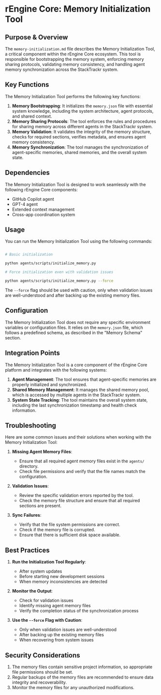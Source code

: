 # rEngine Core: Memory Initialization Tool

## Purpose & Overview

The `memory-initialization.md` file describes the Memory Initialization Tool, a critical component within the rEngine Core ecosystem. This tool is responsible for bootstrapping the memory system, enforcing memory sharing protocols, validating memory consistency, and handling agent memory synchronization across the StackTrackr system.

## Key Functions

The Memory Initialization Tool performs the following key functions:

1. **Memory Bootstrapping**: It initializes the `memory.json` file with essential system knowledge, including the system architecture, agent protocols, and shared context.
2. **Memory Sharing Protocols**: The tool enforces the rules and procedures for sharing memory across different agents in the StackTrackr system.
3. **Memory Validation**: It validates the integrity of the memory structure, checks for required sections, verifies metadata, and ensures agent memory consistency.
4. **Memory Synchronization**: The tool manages the synchronization of agent-specific memories, shared memories, and the overall system state.

## Dependencies

The Memory Initialization Tool is designed to work seamlessly with the following rEngine Core components:

- GitHub Copilot agent
- GPT-4 agent
- Extended context management
- Cross-app coordination system

## Usage

You can run the Memory Initialization Tool using the following commands:

```bash

# Basic initialization

python agents/scripts/initialize_memory.py

# Force initialization even with validation issues

python agents/scripts/initialize_memory.py --force
```

The `--force` flag should be used with caution, only when validation issues are well-understood and after backing up the existing memory files.

## Configuration

The Memory Initialization Tool does not require any specific environment variables or configuration files. It relies on the `memory.json` file, which follows a predefined schema, as described in the "Memory Schema" section.

## Integration Points

The Memory Initialization Tool is a core component of the rEngine Core platform and integrates with the following systems:

1. **Agent Management**: The tool ensures that agent-specific memories are properly initialized and synchronized.
2. **Shared Memory Management**: It manages the shared memory pool, which is accessed by multiple agents in the StackTrackr system.
3. **System State Tracking**: The tool maintains the overall system state, including the last synchronization timestamp and health check information.

## Troubleshooting

Here are some common issues and their solutions when working with the Memory Initialization Tool:

1. **Missing Agent Memory Files**:
   - Ensure that all required agent memory files exist in the `agents/` directory.
   - Check file permissions and verify that the file names match the configuration.

1. **Validation Issues**:
   - Review the specific validation errors reported by the tool.
   - Check the memory file structure and ensure that all required sections are present.

1. **Sync Failures**:
   - Verify that the file system permissions are correct.
   - Check if the memory file is corrupted.
   - Ensure that there is sufficient disk space available.

## Best Practices

1. **Run the Initialization Tool Regularly**:
   - After system updates
   - Before starting new development sessions
   - When memory inconsistencies are detected

1. **Monitor the Output**:
   - Check for validation issues
   - Identify missing agent memory files
   - Verify the completion status of the synchronization process

1. **Use the `--force` Flag with Caution**:
   - Only when validation issues are well-understood
   - After backing up the existing memory files
   - When recovering from system issues

## Security Considerations

1. The memory files contain sensitive project information, so appropriate file permissions should be set.
2. Regular backups of the memory files are recommended to ensure data integrity and recoverability.
3. Monitor the memory files for any unauthorized modifications.
